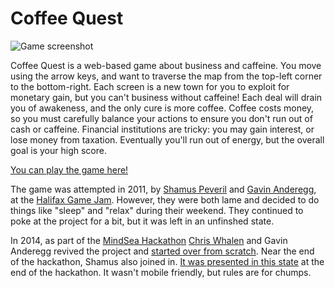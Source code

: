 # Coffee Quest

![Game screenshot](http://www.anderegg.ca/coffeeQuest/img/screenshot.png)

Coffee Quest is a web-based game about business and caffeine. You move using the arrow keys, and want to traverse the map from the top-left corner to the bottom-right. Each screen is a new town for you to exploit for monetary gain, but you can't business without caffeine! Each deal will drain you of awakeness, and the only cure is more coffee. Coffee costs money, so you must carefully balance your actions to ensure you don't run out of cash or caffeine. Financial institutions are tricky: you may gain interest, or lose money from taxation. Eventually you'll run out of energy, but the overall goal is your high score.

[You can play the game here!](http://www.anderegg.ca/coffeeQuest/)

The game was attempted in 2011, by [Shamus Peveril](https://twitter.com/shamuspeveril) and [Gavin Anderegg](https://twitter.com/gavinanderegg), at the [Halifax Game Jam](http://halifaxgamejam.com/results.html). However, they were both lame and decided to do things like "sleep" and "relax" during their weekend. They continued to poke at the project for a bit, but it was left in an unfinshed state.

In 2014, as part of the [MindSea Hackathon](http://mindseahackathon.com/) [Chris Whalen](https://twitter.com/chris_whalen) and Gavin Anderegg revived the project and [started over from scratch](https://github.com/gavinanderegg/coffeeQuest/tree/1267dde24eb8085e1777f5f65b2fb16035f8636b). Near the end of the hackathon, Shamus also joined in. [It was presented in this state](https://github.com/gavinanderegg/coffeeQuest/tree/77ec07d464845208a7cddaa137ca9173679cef93) at the end of the hackathon. It wasn't mobile friendly, but rules are for chumps.